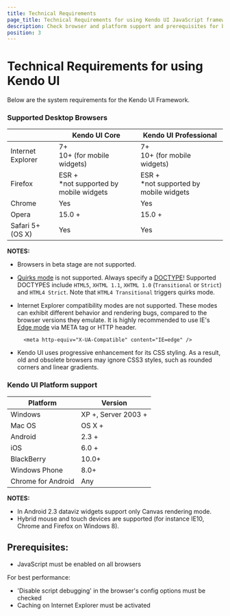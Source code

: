 ```yaml
---
title: Technical Requirements
page_title: Technical Requirements for using Kendo UI JavaScript framework
description: Check browser and platform support and prerequisites for best performance when working with Kendo UI.
position: 3
---
```


# Technical Requirements for using Kendo UI

Below are the system requirements for the Kendo UI Framework.

### Supported Desktop Browsers

|                   | Kendo UI Core                                 | Kendo UI Professional
| ---               | ---                                           | ---
| Internet Explorer | 7+<br/>10+ (for mobile widgets)               | 7+<br/>10+ (for mobile widgets)
| Firefox           | ESR +<br/>\*not supported by mobile widgets   | ESR +<br/>\*not supported by mobile widgets
| Chrome            | Yes                                           | Yes
| Opera             | 15.0 +                                        | 15.0 +
| Safari 5+ (OS X)  | Yes                                           | Yes

**NOTES:**

* Browsers in beta stage are not supported.
* [Quirks mode](http://www.quirksmode.org/css/quirksmode.html) is not supported. Always specify a [DOCTYPE](http://reference.sitepoint.com/html/doctypes)! Supported DOCTYPES include `HTML5`, `XHTML 1.1`, `XHTML 1.0` (`Transitional` or `Strict`) and `HTML4 Strict`.
Note that `HTML4 Transitional` triggers quirks mode.
* Internet Explorer compatibility modes are not supported. These modes can exhibit different behavior and rendering bugs, compared to the browser versions they emulate.
It is highly recommended to use IE's [Edge mode](http://blogs.msdn.com/b/ie/archive/2010/06/16/ie-s-compatibility-features-for-site-developers.aspx) via META tag or HTTP header.

        <meta http-equiv="X-UA-Compatible" content="IE=edge" />

* Kendo UI uses progressive enhancement for its CSS styling. As a result, old and obsolete browsers may ignore CSS3 styles, such as rounded corners and linear gradients.

### Kendo UI Platform support

| Platform           | Version
| ---                | ---
| Windows            | XP +, Server 2003 +
| Mac OS             | OS X +
| Android            | 2.3 +
| iOS                | 6.0 +
| BlackBerry         | 10.0+
| Windows Phone      | 8.0+
| Chrome for Android | Any

**NOTES:**

* In Android 2.3 dataviz widgets support only Canvas rendering mode.
* Hybrid mouse and touch devices are supported (for instance IE10, Chrome and Firefox on Windows 8).


## Prerequisites:

* JavaScript must be enabled on all browsers

For best performance:

* 'Disable script debugging' in the browser's config options must be checked
* Caching on Internet Explorer must be activated
